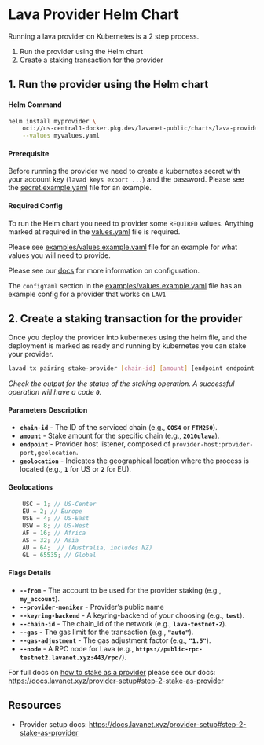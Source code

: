 # Lava Provider Helm Chart

Running a lava provider on Kubernetes is a 2 step process.

1. Run the provider using the Helm chart
2. Create a staking transaction for the provider

## 1. Run the provider using the Helm chart

#### Helm Command

```bash
helm install myprovider \
    oci://us-central1-docker.pkg.dev/lavanet-public/charts/lava-provider \
    --values myvalues.yaml
```

#### Prerequisite

Before running the provider we need to create a kubernetes secret with your account key (`lavad keys export ...`) and the password.
Please see the [secret.example.yaml](secret.example.yaml) file for an example.

#### Required Config
To run the Helm chart you need to provider some `REQUIRED` values. Anything marked at required in the [values.yaml](values.yaml) file is required.

Please see [examples/values.example.yaml](examples/values.example.yaml) file for an example for what values you will need to provide.

Please see our [docs](https://docs.lavanet.xyz/provider-setup) for more information on configuration. 

The `configYaml` section in the [examples/values.example.yaml](examples/values.example.yaml) file has an example config for a provider that works on `LAV1`


## 2. Create a staking transaction for the provider

Once you deploy the provider into kubernetes using the helm file, and the deployment is marked as ready and running by kubernetes you can stake your provider.

```bash
lavad tx pairing stake-provider [chain-id] [amount] [endpoint endpoint ...] [geolocation] [flags]
```

*Check the output for the status of the staking operation. A successful operation will have a code **`0`**.*

#### Parameters Description

- **`chain-id`** - The ID of the serviced chain (e.g., **`COS4`** or **`FTM250`**).
- **`amount`** - Stake amount for the specific chain (e.g., **`2010ulava`**).
- **`endpoint`** - Provider host listener, composed of `provider-host:provider-port,geolocation`.
- **`geolocation`** - Indicates the geographical location where the process is located (e.g., **`1`** for US or **`2`** for EU).

#### Geolocations

```javascript    
    USC = 1; // US-Center
    EU = 2; // Europe
    USE = 4; // US-East
    USW = 8; // US-West
    AF = 16; // Africa
    AS = 32; // Asia
    AU = 64;  // (Australia, includes NZ)
    GL = 65535; // Global
```


#### Flags Details

- **`--from`** - The account to be used for the provider staking (e.g., **`my_account`**).
- **`--provider-moniker`** - Provider’s public name
- **`--keyring-backend`** - A keyring-backend of your choosing (e.g., **`test`**).
- **`--chain-id`** - The chain_id of the network (e.g., **`lava-testnet-2`**).
- **`--gas`** - The gas limit for the transaction (e.g., **`"auto"`**).
- **`--gas-adjustment`** - The gas adjustment factor (e.g., **`"1.5"`**).
- **`--node`** - A RPC node for Lava (e.g., **`https://public-rpc-testnet2.lavanet.xyz:443/rpc/`**).


For full docs on [how to stake as a provider](https://docs.lavanet.xyz/provider-setup#step-2-stake-as-provider) please see our docs: https://docs.lavanet.xyz/provider-setup#step-2-stake-as-provider

## Resources

- Provider setup docs: https://docs.lavanet.xyz/provider-setup#step-2-stake-as-provider
